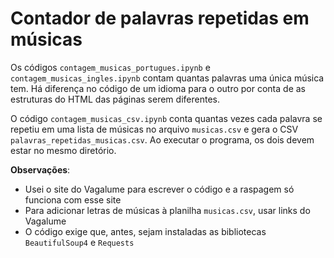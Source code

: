 <h1> Contador de palavras repetidas em músicas </h1>

Os códigos <code>contagem_musicas_portugues.ipynb</code> e <code>contagem_musicas_ingles.ipynb</code> contam quantas palavras uma única música tem. Há diferença no código de um idioma para o outro por conta de as estruturas do HTML das páginas serem diferentes.
  
O código <code>contagem_musicas_csv.ipynb</code> conta quantas vezes cada palavra se repetiu em uma lista de músicas no arquivo <code>musicas.csv</code> e gera o CSV <code>palavras_repetidas_musicas.csv</code>. Ao executar o programa, os dois devem estar no mesmo diretório.

<b>Observações</b>:
<ul>
  <li>Usei o site do Vagalume para escrever o código e a raspagem só funciona com esse site</li>
  <li>Para adicionar letras de músicas à planilha <code>musicas.csv</code>, usar links do Vagalume</li>
  <li>O código exige que, antes, sejam instaladas as bibliotecas <code>BeautifulSoup4</code> e <code>Requests</code></li>
<ul>
